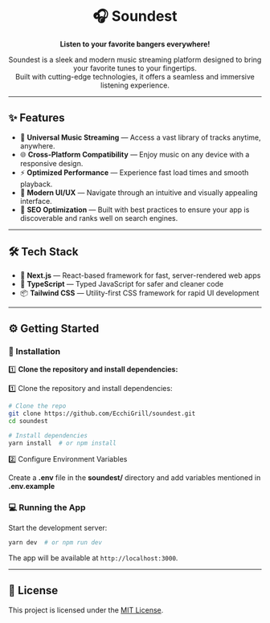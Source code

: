 <h1 align="center">🎧 Soundest</h1>

<p align="center"><b>Listen to your favorite bangers everywhere!</b></p>

<p align="center">
  Soundest is a sleek and modern music streaming platform designed to bring your favorite tunes to your fingertips.<br>
  Built with cutting-edge technologies, it offers a seamless and immersive listening experience.
</p>

---

## ✨ Features

- 🎵 **Universal Music Streaming** — Access a vast library of tracks anytime, anywhere.
- 🌐 **Cross-Platform Compatibility** — Enjoy music on any device with a responsive design.
- ⚡ **Optimized Performance** — Experience fast load times and smooth playback.
- 🎨 **Modern UI/UX** — Navigate through an intuitive and visually appealing interface.
- 🧠 **SEO Optimization** — Built with best practices to ensure your app is discoverable and ranks well on search engines.

---

## 🛠 Tech Stack

- 🚀 **Next.js** — React-based framework for fast, server-rendered web apps
- 📘 **TypeScript** — Typed JavaScript for safer and cleaner code
- 📦 **Tailwind CSS** — Utility-first CSS framework for rapid UI development

---

## ⚙️ Getting Started

### 🔧 Installation

1️⃣ **Clone the repository and install dependencies:**

1️⃣ Clone the repository and install dependencies:

```sh
# Clone the repo
git clone https://github.com/EcchiGrill/soundest.git
cd soundest

# Install dependencies
yarn install  # or npm install
```

2️⃣ Configure Environment Variables

Create a **.env** file in the **soundest/** directory and add variables mentioned in **.env.example**

### 💻 Running the App

Start the development server:

```sh
yarn dev  # or npm run dev
```

The app will be available at `http://localhost:3000`.

---

## 📜 License

This project is licensed under the [MIT License](LICENSE).
